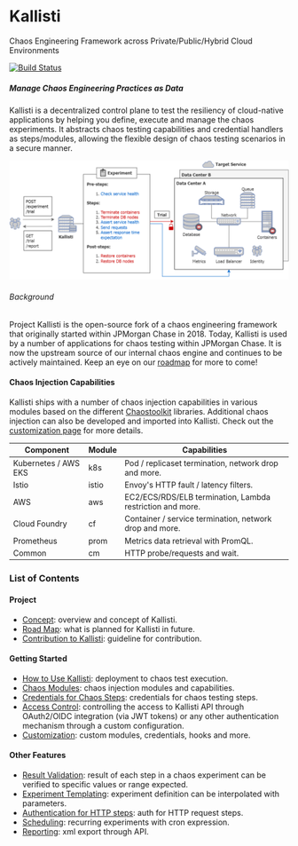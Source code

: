# Kallisti

Chaos Engineering Framework across Private/Public/Hybrid Cloud Environments

[![Build Status](https://github.com/jpmorganchase/kallisti/actions/workflows/build.yml/badge.svg)](https://github.com/jpmorganchase/kallisti/actions/workflows/build.yml)

##### Manage Chaos Engineering Practices as Data

Kallisti is a decentralized control plane to test the resiliency of cloud-native
applications by helping you define, execute and manage the chaos experiments. It
abstracts chaos testing capabilities and credential handlers as steps/modules,
allowing the flexible design of chaos testing scenarios in a secure manner.

<img src="./docs/images/kallisti-overview.png" width="600" alt="kallisti experiment overview"/>

###### Background

Project Kallisti is the open-source fork of a chaos engineering framework that
originally started within JPMorgan Chase in 2018. Today, Kallisti is used by a
number of applications for chaos testing within JPMorgan Chase. It is now the
upstream source of our internal chaos engine and continues to be actively
maintained. Keep an eye on our [roadmap][roadmap] for more to come!

#### Chaos Injection Capabilities

Kallisti ships with a number of chaos injection capabilities in various modules
based on the different [Chaostoolkit](https://github.com/chaostoolkit) libraries.
Additional chaos injection can also be developed and imported into Kallisti.
Check out the [customization page][customization] for more details.

| Component            | Module | Capabilities                                              |
|----------------------|--------|-----------------------------------------------------------|
| Kubernetes / AWS EKS | k8s    | Pod / replicaset termination, network drop and more.      |
| Istio                | istio  | Envoy's HTTP fault / latency filters.                     |
| AWS                  | aws    | EC2/ECS/RDS/ELB termination, Lambda restriction and more. |
| Cloud Foundry        | cf     | Container / service termination, network drop and more.   |
| Prometheus           | prom   | Metrics data retrieval with PromQL.                       |
| Common               | cm     | HTTP probe/requests and wait.                             |

### List of Contents

#### Project

* [Concept][concept]: overview and concept of Kallisti.
* [Road Map][roadmap]: what is planned for Kallisti in future.
* [Contribution to Kallisti][contribution]: guideline for contribution.

#### Getting Started

* [How to Use Kallisti][how-to-use]: deployment to chaos test execution.
* [Chaos Modules][modules]: chaos injection modules and capabilities.
* [Credentials for Chaos Steps][step-credentials]: credentials for chaos testing
  steps.
* [Access Control][access-control]: controlling the access to Kallisti API
  through OAuth2/OIDC integration (via JWT tokens) or any other authentication
  mechanism through a custom configuration.
* [Customization][customization]: custom modules, credentials, hooks and more.

#### Other Features

* [Result Validation][expectation]: result of each step in a chaos experiment
  can be verified to specific values or range expected.
* [Experiment Templating][experiment-template]: experiment definition can be
  interpolated with parameters.
* [Authentication for HTTP steps][http-step-auth]: auth for HTTP request steps.
* [Scheduling][scheduling]: recurring experiments with cron expression.
* [Reporting][reporting]: xml export through API.
<!--* [Notification][notification]: email upon completion of an experiment.-->

[access-control]: ./docs/access-control.md
[contribution]: ./docs/contribution.md
[customization]: ./docs/customization.md
[expectation]: ./docs/expectation.md
[experiment-template]: ./docs/experiment-template.md
[how-to-use]: ./docs/how-to-use.md
[modules]: ./docs/modules.md
[notification]: ./docs/notification.md
[concept]: ./docs/concept.md
[reporting]: ./docs/reporting.md
[roadmap]: ./docs/roadmap.md
[scheduling]: ./docs/scheduling.md
[http-step-auth]: ./docs/http-step-auth.md
[step-credentials]: ./docs/step-credentials.md
